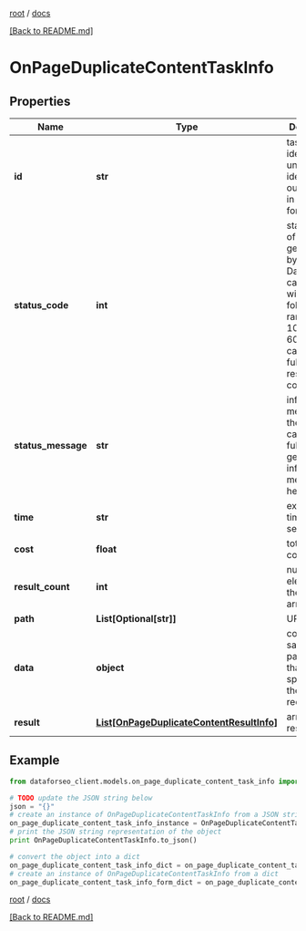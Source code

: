 [root](./../ "root") / [docs](./ "docs")

[[Back to README.md]](./../README.md "[Back to README.md]")

# OnPageDuplicateContentTaskInfo

## Properties

Name | Type | Description | Notes
------------ | ------------- | ------------- | -------------
**id** | **str** | task identifier unique task identifier in our system in the UUID format | [optional]
**status_code** | **int** | status code of the task generated by DataForSEO, can be within the following range: 10000-60000 you can find the full list of the response codes here | [optional]
**status_message** | **str** | informational message of the task you can find the full list of general informational messages here | [optional]
**time** | **str** | execution time, seconds | [optional]
**cost** | **float** | total tasks cost, USD | [optional]
**result_count** | **int** | number of elements in the result array | [optional]
**path** | **List[Optional[str]]** | URL path | [optional]
**data** | **object** | contains the same parameters that you specified in the POST request | [optional]
**result** | [**List[OnPageDuplicateContentResultInfo]**](OnPageDuplicateContentResultInfo.md) | array of results | [optional]

## Example

```python
from dataforseo_client.models.on_page_duplicate_content_task_info import OnPageDuplicateContentTaskInfo

# TODO update the JSON string below
json = "{}"
# create an instance of OnPageDuplicateContentTaskInfo from a JSON string
on_page_duplicate_content_task_info_instance = OnPageDuplicateContentTaskInfo.from_json(json)
# print the JSON string representation of the object
print OnPageDuplicateContentTaskInfo.to_json()

# convert the object into a dict
on_page_duplicate_content_task_info_dict = on_page_duplicate_content_task_info_instance.to_dict()
# create an instance of OnPageDuplicateContentTaskInfo from a dict
on_page_duplicate_content_task_info_form_dict = on_page_duplicate_content_task_info.from_dict(on_page_duplicate_content_task_info_dict)
```

  

[root](./../ "root") / [docs](./ "docs")

[[Back to README.md]](./../README.md "[Back to README.md]")